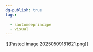 ```yaml
---
dg-publish: true
tags:
  
  - saotomeeprincipe
  - visual
---
```

![[Pasted image 20250509181621.png]]